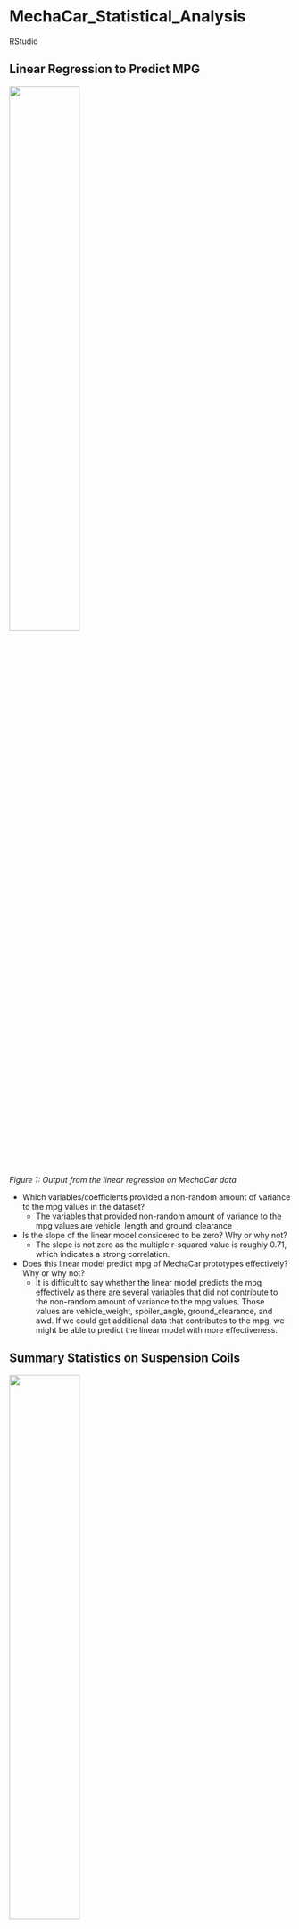 # MechaCar_Statistical_Analysis
RStudio

## Linear Regression to Predict MPG

<img src="https://user-images.githubusercontent.com/107224632/191875623-5b015cfe-37ee-4467-9091-d71d99b46302.png" width=50% height=50%><br />
*Figure 1: Output from the linear regression on MechaCar data*<br />

* Which variables/coefficients provided a non-random amount of variance to the mpg values in the dataset?
  * The variables that provided non-random amount of variance to the mpg values are vehicle_length and ground_clearance 
* Is the slope of the linear model considered to be zero? Why or why not?
  * The slope is not zero as the multiple r-squared value is roughly 0.71, which indicates a strong correlation.
* Does this linear model predict mpg of MechaCar prototypes effectively? Why or why not?
  * It is difficult to say whether the linear model predicts the mpg effectively as there are several variables that did not contribute to the non-random amount of variance to the mpg values. Those values are vehicle_weight, spoiler_angle, ground_clearance, and awd. If we could get additional data that contributes to the mpg, we might be able to predict the linear model with more effectiveness.

## Summary Statistics on Suspension Coils

<img src="https://user-images.githubusercontent.com/107224632/191883704-fbd446ea-42d1-4ae7-83d2-00d28f44d770.png" width=50% height=50%><br />
*Figure 2: total_summary of Suspension Coils*<br />

<img src="https://user-images.githubusercontent.com/107224632/191883796-42e1a384-0fb4-4ac0-8b71-4557d672466b.png" width=50% height=50%><br />
*Figure 3: lot_summary of Suspension Coils*<br />

The design specifications for the MechaCar suspension coils dictate that the variance of the suspension coils must not exceed 100 pounds per square inch. In figure 2, we are able to see that the overall variance is 62.29, which is well below the 100 PSI variance. In figure 3, we are able to see that the current manufacturing data does not meet this design specification for all manufacturing lots. Figure 3 shows that lots 1 and 2 are well below the 100 PSI variance, however, the figure 3 variance is above 100, clocking in at 170.29 PSI variance.

## T-Tests on Suspension Coils

<img src="https://user-images.githubusercontent.com/107224632/191885600-91720de7-e048-41a6-afa6-d25b707403a9.png" width=50% height=50%><br />
*Figure 3: t-test on all cars*<br />

<img src="https://user-images.githubusercontent.com/107224632/191885970-23cea914-200e-4257-bf79-9a57f6eb6123.png" width=50% height=50%><br />
*Figure 4: t-test on lot 1 cars*<br />

<img src="https://user-images.githubusercontent.com/107224632/191886110-1e954349-d7e8-40f4-a7f4-89d10844e1d5.png" width=50% height=50%><br />
*Figure 5: t-test on lot 2 cars*<br />

<img src="https://user-images.githubusercontent.com/107224632/191886203-5353fd68-7688-4463-91ac-988f1e783ee7.png" width=50% height=50%><br />
*Figure 6: t-test on lot 3 cars*<br />

Based on the t-test performed on all cars, and individually for each lot (1,2, and 3) we can see that only lot 3 is the group that is statistically different from the population mean of 1,500 pounds per square inch. We can determine this by looking at figures 3 -6, with all except lot 3 coming in with a p-value higher than 0.05. Lot 3 has a p-value of 0.014168 and comes in with a 95 percent confidence interval below 1500 with a mean of x also lower than 1500.

## Study Design: MechaCar vs Competition.

A statistical study that can quantify how the MechaCar performs against the competition. My study would focus on cost, and overall fuel efficiency (MPG). With rising inflation and volatile fuel prices, the overall cost of the vehicle and its MPG are the two metrics that I would test as they would be the most relevant in our current market. The null hypothesis is that the overall vehicle cost is dependent on the overall MPG. The alternative hypothesis is that they are not correlated. I would choose the Multiple Linear Regression test as we would be able to calculate the variance in the dependent variable (overall cost) for the independent variable (MPG). Once we determine our variance, we would be able to apply it to the competition and determine possible overall vehicle costs. The data that I would need for this test is data for at least 100 cars, 50 that are MechaCar and 50 which are the completion. Datasets would at a minimum contain overall vehicle costs, city, and highway MPG so the mean can be calculated.
